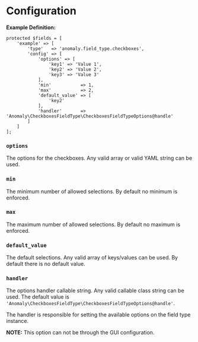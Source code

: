 # Configuration

**Example Definition:**

```
protected $fields = [
    'example' => [
        'type'   => 'anomaly.field_type.checkboxes',
        'config' => [
            'options' => [
                'key1' => 'Value 1',
                'key2' => 'Value 2',
                'key3' => 'Value 3'
            ],
            'min'           => 1,
            'max'           => 2,
            'default_value' => [
                'key2'
            ],
            'handler'       => 'Anomaly\CheckboxesFieldType\CheckboxesFieldTypeOptions@handle'
        ]
    ]
];
```

### `options`

The options for the checkboxes. Any valid array or valid YAML string can be used.

### `min`

The minimum number of allowed selections. By default no minimum is enforced.

### `max`

The maximum number of allowed selections. By default no maximum is enforced.

### `default_value`

The default selections. Any valid array of keys/values can be used. By default there is no default value.

### `handler`

The options handler callable string. Any valid callable class string can be used. The default value is `'Anomaly\CheckboxesFieldType\CheckboxesFieldTypeOptions@handle'`.

The handler is responsible for setting the available options on the field type instance.

**NOTE:** This option can not be through the GUI configuration. 
